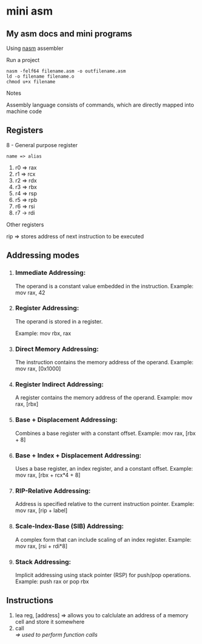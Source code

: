 # mini asm

## My asm docs and mini programs

Using [nasm](https://www.nasm.us/docs.php) assembler

Run a project

```
nasm -felf64 filename.asm -o outfilename.asm
ld -o filename filename.o
chmod u+x filename
```

Notes

Assembly language consists of commands, which are directly mapped into machine code

## Registers

8 - General purpose register

    name => alias

1. r0 => rax
2. r1 => rcx
3. r2 => rdx
4. r3 => rbx
5. r4 => rsp
6. r5 => rpb
7. r6 => rsi
8. r7 -> rdi

Other registers

rip => stores address of next instruction to be executed

## Addressing modes

1.  ### Immediate Addressing:

    The operand is a constant value embedded in the instruction.
    Example: mov rax, 42

2.  ### Register Addressing:

    The operand is stored in a register.

    Example: mov rbx, rax

3.  ### Direct Memory Addressing:

    The instruction contains the memory address of the operand.
    Example: mov rax, [0x1000]

4.  ### Register Indirect Addressing:

    A register contains the memory address of the operand.
    Example: mov rax, [rbx]

5.  ### Base + Displacement Addressing:

    Combines a base register with a constant offset.
    Example: mov rax, [rbx + 8]

6.  ### Base + Index + Displacement Addressing:

    Uses a base register, an index register, and a constant offset.
    Example: mov rax, [rbx + rcx*4 + 8]

7.  ### RIP-Relative Addressing:

    Address is specified relative to the current instruction pointer.
    Example: mov rax, [rip + label]

8.  ### Scale-Index-Base (SIB) Addressing:

    A complex form that can include scaling of an index register.
    Example: mov rax, [rsi + rdi*8]

9.  ### Stack Addressing:

    Implicit addressing using stack pointer (RSP) for push/pop operations.
    Example: push rax or pop rbx

## Instructions

1. lea reg, [address] => allows you to calclulate an address of a memory cell and store it somewhere
2. call <address> => used to perform function calls
